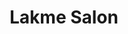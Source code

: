 ---
title: "Lakme Salon"
url: /bangalore/lakme-salon-swami-vivekanand-road-mg-road-trinity-circle-someshwarpura/
shop: beauty
---